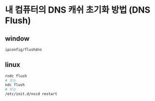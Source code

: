 # 내 컴퓨터의 DNS 캐쉬 초기화 방법 (DNS Flush)

## window

```sh
ipconfig/flushdns
```

## linux

```sh
rndc flush
# 또는
ndc flush
# 또는
/etc/init.d/nscd restart
```
